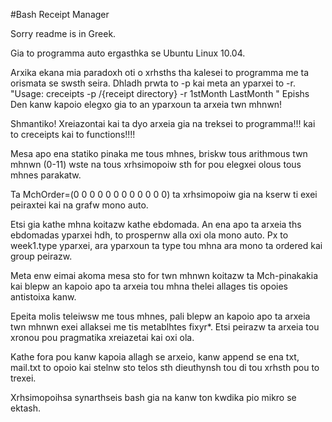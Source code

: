 #Bash Receipt Manager

Sorry readme is in Greek.

Gia to programma auto ergasthka se Ubuntu Linux 10.04.

Arxika ekana mia paradoxh oti o xrhsths tha kalesei to programma me ta orismata se swsth seira. Dhladh prwta to -p kai meta an yparxei to -r.
"Usage: creceipts -p /{receipt directory} -r 1stMonth LastMonth "
Epishs Den kanw kapoio elegxo gia to an yparxoun ta arxeia twn mhnwn!

Shmantiko! Xreiazontai kai ta dyo arxeia gia na treksei to programma!!!
kai to creceipts kai to functions!!!!


Mesa apo ena statiko pinaka me tous mhnes, briskw tous arithmous twn mhnwn (0-11) wste na 
tous  xrhsimopoiw sth for pou elegxei olous tous mhnes parakatw.

Ta MchOrder=(0 0 0 0 0 0 0 0 0 0 0 0) ta xrhsimopoiw gia na kserw ti exei peiraxtei kai na grafw mono auto.

Etsi gia kathe mhna koitazw kathe ebdomada. An ena apo ta arxeia ths ebdomadas yparxei hdh, to prospernw alla oxi ola mono auto. Px to week1.type yparxei, ara yparxoun ta type tou mhna ara mono ta ordered kai group peirazw.


Meta enw eimai akoma mesa sto for twn mhnwn koitazw ta Mch-pinakakia kai blepw an kapoio apo ta arxeia tou mhna thelei allages tis opoies antistoixa kanw.

Epeita molis teleiwsw me tous mhnes, pali blepw an kapoio apo ta arxeia twn mhnwn exei allaksei me tis metablhtes fixyr*. Etsi peirazw ta arxeia tou xronou pou pragmatika xreiazetai kai oxi ola.

Kathe fora pou kanw kapoia allagh se arxeio, kanw append se ena txt, mail.txt to opoio kai stelnw sto telos sth dieuthynsh tou di tou xrhsth pou to trexei.


Xrhsimopoihsa synarthseis bash gia na kanw ton kwdika pio mikro se ektash. 




